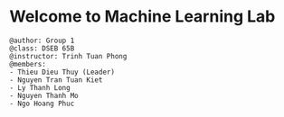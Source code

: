 # Welcome to Machine Learning Lab

```
@author: Group 1
@class: DSEB 65B
@instructor: Trinh Tuan Phong
@members:
- Thieu Dieu Thuy (Leader)
- Nguyen Tran Tuan Kiet
- Ly Thanh Long
- Nguyen Thanh Mo
- Ngo Hoang Phuc
```


